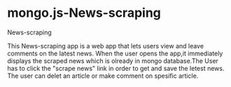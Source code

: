 # mongo.js-News-scraping
News-scraping

This News-scraping app is a web app that lets users view and leave comments on the latest news. When the user opens the app,it immediately displays the scraped news which is olready in mongo database.The User has to click the "scrape news" link in order to get and save the letest news. The user can delet an article or make comment on spesific article.